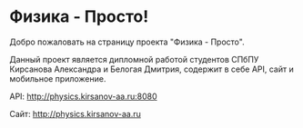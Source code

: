 # Физика - Просто!

Добро пожаловать на страницу проекта "Физика - Просто".

Данный проект является дипломной работой студентов СПбПУ Кирсанова Александра и Белогая Дмитрия, содержит в себе API, сайт и мобильное приложение.

API: http://physics.kirsanov-aa.ru:8080

Сайт: http://physics.kirsanov-aa.ru

